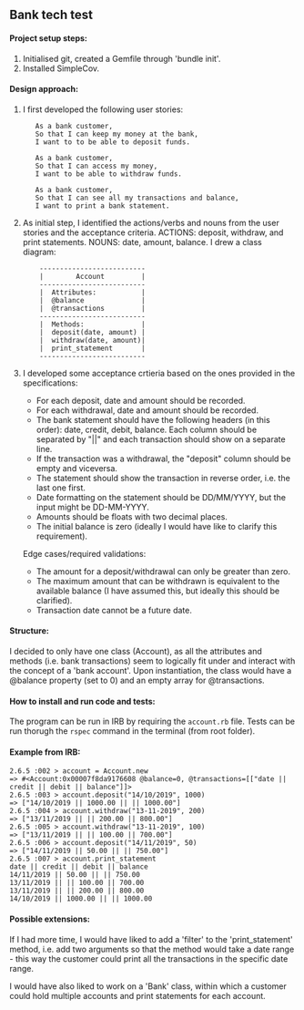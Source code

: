 ## Bank tech test

#### Project setup steps: 
 1. Initialised git, created a Gemfile through 'bundle init'.
 2. Installed SimpleCov.

#### Design approach: 

 1.  I first developed the following user stories:

            As a bank customer, 
            So that I can keep my money at the bank, 
            I want to to be able to deposit funds.

            As a bank customer, 
            So that I can access my money, 
            I want to be able to withdraw funds.

            As a bank customer, 
            So that I can see all my transactions and balance, 
            I want to print a bank statement. 
                
 2. As initial step, I identified the actions/verbs and nouns from the user stories and the acceptance criteria. ACTIONS: deposit, withdraw, and print statements. NOUNS: date, amount, balance. I drew a class diagram:

            --------------------------
            |        Account         |
            --------------------------
            |  Attributes:           |
            |  @balance              |   
            |  @transactions         |           
            --------------------------
            |  Methods:              |
            |  deposit(date, amount) |
            |  withdraw(date, amount)|
            |  print_statement       |
            --------------------------

 3. I developed some acceptance crtieria based on the ones provided in the specifications: 

    - For each deposit, date and amount should be recorded.
    - For each withdrawal, date and amount should be recorded.
    - The bank statement should have the following headers (in this order): date, credit, debit, balance. Each column should be separated by "||" and each transaction should show on a separate line.
    - If the transaction was a withdrawal, the "deposit" column should be empty and viceversa.
    - The statement should show the transaction in reverse order, i.e. the last one first.
    - Date formatting on the statement should be DD/MM/YYYY, but the input might be DD-MM-YYYY.
    - Amounts should be floats with two decimal places.
    - The initial balance is zero (ideally I would have like to clarify this requirement).

    Edge cases/required validations:
    - The amount for a deposit/withdrawal can only be greater than zero.
    - The maximum amount that can be withdrawn is equivalent to the available balance (I have assumed this, but ideally this should be clarified).
    - Transaction date cannot be a future date. 

#### Structure:

I decided to only have one class (Account), as all the attributes and methods (i.e. bank transactions) seem to logically fit under and interact with the concept of a 'bank account'. Upon instantiation, the class would have a @balance property (set to 0) and an empty array for @transactions. 

#### How to install and run code and tests:

The program can be run in IRB by requiring the ```account.rb``` file. Tests can be run thorugh the ```rspec``` command in the terminal (from root folder).

#### Example from IRB:

    2.6.5 :002 > account = Account.new
    => #<Account:0x00007f8da9176608 @balance=0, @transactions=[["date || credit || debit || balance"]]> 
    2.6.5 :003 > account.deposit("14/10/2019", 1000)
    => ["14/10/2019 || 1000.00 || || 1000.00"] 
    2.6.5 :004 > account.withdraw("13-11-2019", 200)
    => ["13/11/2019 || || 200.00 || 800.00"] 
    2.6.5 :005 > account.withdraw("13-11-2019", 100)
    => ["13/11/2019 || || 100.00 || 700.00"] 
    2.6.5 :006 > account.deposit("14/11/2019", 50)
    => ["14/11/2019 || 50.00 || || 750.00"] 
    2.6.5 :007 > account.print_statement
    date || credit || debit || balance
    14/11/2019 || 50.00 || || 750.00
    13/11/2019 || || 100.00 || 700.00
    13/11/2019 || || 200.00 || 800.00
    14/10/2019 || 1000.00 || || 1000.00

#### Possible extensions:

If I had more time, I would have liked to add a 'filter' to the 'print_statement' method, i.e. add two arguments so that the method would take a date range - this way the customer could print all the transactions in the specific date range.

I would have also liked to work on a 'Bank' class, within which a customer could hold multiple accounts and print statements for each account.
